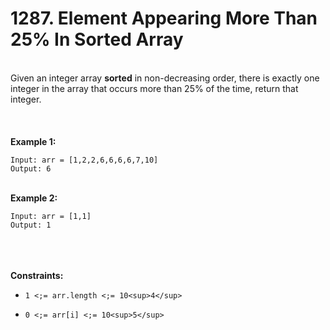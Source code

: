 # 1287. Element Appearing More Than 25% In Sorted Array

<br />Given an integer array **sorted** in non-decreasing order, there is exactly one integer in the array that occurs more than 25% of the time, return that integer.<br />
<br /> <br />
<br />**Example 1:**<br />
```
Input: arr = [1,2,2,6,6,6,6,7,10]
Output: 6
```
<br />**Example 2:**<br />
```
Input: arr = [1,1]
Output: 1
```
<br /> <br />
<br />**Constraints:**<br />

* `1 <;= arr.length <;= 10<sup>4</sup>`

* `0 <;= arr[i] <;= 10<sup>5</sup>`